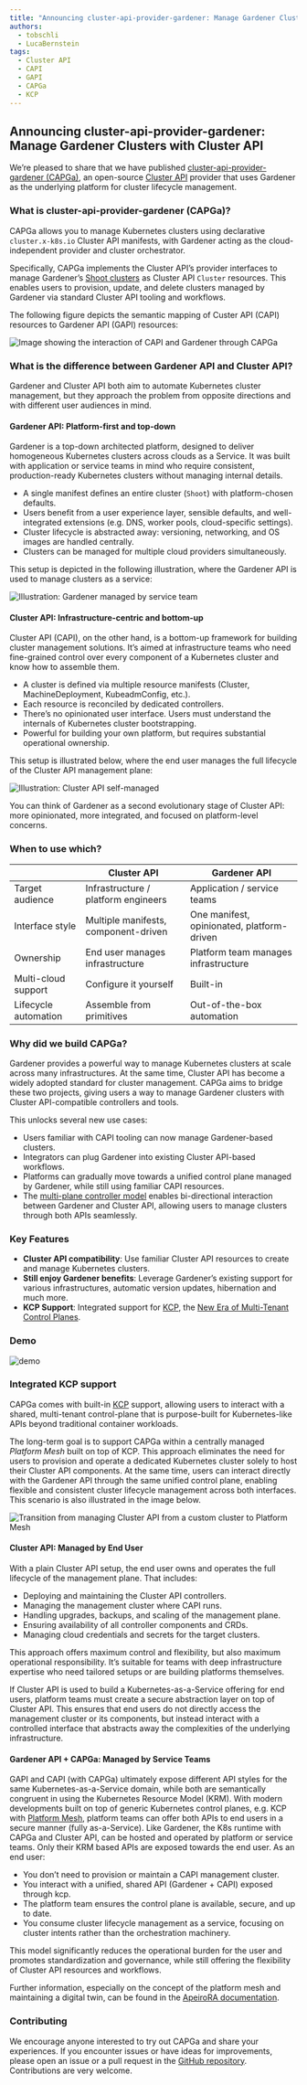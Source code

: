 ```yaml
---
title: "Announcing cluster-api-provider-gardener: Manage Gardener Clusters with Cluster API"
authors:
  - tobschli
  - LucaBernstein
tags:
  - Cluster API
  - CAPI
  - GAPI
  - CAPGa
  - KCP
---
```


## Announcing cluster-api-provider-gardener: Manage Gardener Clusters with Cluster API

We’re pleased to share that we have published [cluster-api-provider-gardener (CAPGa)](https://github.com/gardener/cluster-api-provider-gardener/), an open-source [Cluster API](https://cluster-api.sigs.k8s.io/) provider that uses Gardener as the underlying platform for cluster lifecycle management.

<!-- truncate -->

### What is cluster-api-provider-gardener (CAPGa)?

CAPGa allows you to manage Kubernetes clusters using declarative `cluster.x-k8s.io` Cluster API manifests, with Gardener acting as the cloud-independent provider and cluster orchestrator.

Specifically, CAPGa implements the Cluster API’s provider interfaces to manage Gardener’s [Shoot clusters](https://gardener.cloud/about/) as Cluster API `Cluster` resources. This enables users to provision, update, and delete clusters managed by Gardener via standard Cluster API tooling and workflows.

The following figure depicts the semantic mapping of Custer API (CAPI) resources to Gardener API (GAPI) resources:

![Image showing the interaction of CAPI and Gardener through CAPGa](./static/capi-interaction-gardener-capga.svg)

### What is the difference between Gardener API and Cluster API?

Gardener and Cluster API both aim to automate Kubernetes cluster management, but they approach the problem from opposite directions and with different user audiences in mind.

#### Gardener API: Platform-first and top-down

Gardener is a top-down architected platform, designed to deliver homogeneous Kubernetes clusters across clouds as a Service. It was built with application or service teams in mind who require consistent, production-ready Kubernetes clusters without managing internal details.
- A single manifest defines an entire cluster (`Shoot`) with platform-chosen defaults.
- Users benefit from a user experience layer, sensible defaults, and well-integrated extensions (e.g. DNS, worker pools, cloud-specific settings).
- Cluster lifecycle is abstracted away: versioning, networking, and OS images are handled centrally.
- Clusters can be managed for multiple cloud providers simultaneously.

This setup is depicted in the following illustration, where the Gardener API is used to manage clusters as a service:

![Illustration: Gardener managed by service team](./static/gardener-managed-by-service-team.svg)

#### Cluster API: Infrastructure-centric and bottom-up

Cluster API (CAPI), on the other hand, is a bottom-up framework for building cluster management solutions. It’s aimed at infrastructure teams who need fine-grained control over every component of a Kubernetes cluster and know how to assemble them.
- A cluster is defined via multiple resource manifests (Cluster, MachineDeployment, KubeadmConfig, etc.).
- Each resource is reconciled by dedicated controllers.
- There’s no opinionated user interface. Users must understand the internals of Kubernetes cluster bootstrapping.
- Powerful for building your own platform, but requires substantial operational ownership.

This setup is illustrated below, where the end user manages the full lifecycle of the Cluster API management plane:

![Illustration: Cluster API self-managed](./static/cluster-api-self-managed.svg)

You can think of Gardener as a second evolutionary stage of Cluster API: more opinionated, more integrated, and focused on platform-level concerns.

### When to use which?

|                      | Cluster API                          | Gardener API                               |
|----------------------|--------------------------------------|--------------------------------------------|
| Target audience      | Infrastructure / platform engineers  | Application / service teams                |
| Interface style      | Multiple manifests, component-driven | One manifest, opinionated, platform-driven |
| Ownership            | End user manages infrastructure      | Platform team manages infrastructure       |
| Multi-cloud support  | Configure it yourself                | Built-in                                   |
| Lifecycle automation | Assemble from primitives             | Out-of-the-box automation                  |

### Why did we build CAPGa?

Gardener provides a powerful way to manage Kubernetes clusters at scale across many infrastructures. At the same time, Cluster API has become a widely adopted standard for cluster management. CAPGa aims to bridge these two projects, giving users a way to manage Gardener clusters with Cluster API-compatible controllers and tools.

This unlocks several new use cases:
- Users familiar with CAPI tooling can now manage Gardener-based clusters.
- Integrators can plug Gardener into existing Cluster API-based workflows.
- Platforms can gradually move towards a unified control plane managed by Gardener, while still using familiar CAPI resources.
- The [multi-plane controller model](https://pages.github.tools.sap/ApeiroRA/apeirora-docu/next/best-practices/control-planes/crt) enables bi-directional interaction between Gardener and Cluster API, allowing users to manage clusters through both APIs seamlessly.

### Key Features

- **Cluster API compatibility**: Use familiar Cluster API resources to create and manage Kubernetes clusters.
- **Still enjoy Gardener benefits**: Leverage Gardener’s existing support for various infrastructures, automatic version updates, hibernation and much more.
- **KCP Support**: Integrated support for [KCP](kcp.io), the [New Era of Multi-Tenant Control Planes](https://documentation.apeirora.eu/blog/2025/03/25/kcp-multi-tenant-control-planes).

### Demo

![demo](./static/demo.gif)

### Integrated KCP support

CAPGa comes with built-in [KCP](https://www.kcp.io/) support, allowing users to interact with a shared, multi-tenant control-plane that is purpose-built for Kubernetes-like APIs beyond traditional container workloads.

The long-term goal is to support CAPGa within a centrally managed _Platform Mesh_ built on top of KCP. This approach eliminates the need for users to provision and operate a dedicated Kubernetes cluster solely to host their Cluster API components. At the same time, users can interact directly with the Gardener API through the same unified control plane, enabling flexible and consistent cluster lifecycle management across both interfaces. This scenario is also illustrated in the image below.

![Transition from managing Cluster API from a custom cluster to Platform Mesh](./static/capi-transition-custom-platform-mesh.svg)

#### Cluster API: Managed by End User

With a plain Cluster API setup, the end user owns and operates the full lifecycle of the management plane. That includes:
- Deploying and maintaining the Cluster API controllers.
- Managing the management cluster where CAPI runs.
- Handling upgrades, backups, and scaling of the management plane.
- Ensuring availability of all controller components and CRDs.
- Managing cloud credentials and secrets for the target clusters.

This approach offers maximum control and flexibility, but also maximum operational responsibility. It’s suitable for teams with deep infrastructure expertise who need tailored setups or are building platforms themselves.

If Cluster API is used to build a Kubernetes-as-a-Service offering for end users, platform teams must create a secure abstraction layer on top of Cluster API. This ensures that end users do not directly access the management cluster or its components, but instead interact with a controlled interface that abstracts away the complexities of the underlying infrastructure.

#### Gardener API + CAPGa: Managed by Service Teams

GAPI and CAPI (with CAPGa) ultimately expose different API styles for the same Kubernetes-as-a-Service domain, while both are semantically congruent in using the Kubernetes Resource Model (KRM).
With modern developments built on top of generic Kubernetes control planes, e.g. KCP with [Platform Mesh](https://pages.github.tools.sap/ApeiroRA/apeirora-docu/next/best-practices/platform-mesh), platform teams can offer both APIs to end users in a secure manner (fully as-a-Service).
Like Gardener, the K8s runtime with CAPGa and Cluster API, can be hosted and operated by platform or service teams.
Only their KRM based APIs are exposed towards the end user.
As an end user:
- You don’t need to provision or maintain a CAPI management cluster.
- You interact with a unified, shared API (Gardener + CAPI) exposed through kcp.
- The platform team ensures the control plane is available, secure, and up to date.
- You consume cluster lifecycle management as a service, focusing on cluster intents rather than the orchestration machinery.

This model significantly reduces the operational burden for the user and promotes standardization and governance, while still offering the flexibility of Cluster API resources and workflows.

Further information, especially on the concept of the platform mesh and maintaining a digital twin, can be found in the [ApeiroRA documentation](https://documentation.apeirora.eu/best-practices/control-planes/crt).

### Contributing

We encourage anyone interested to try out CAPGa and share your experiences. If you encounter issues or have ideas for improvements, please open an issue or a pull request in the [GitHub repository](https://github.com/gardener/cluster-api-provider-gardener). Contributions are very welcome.
